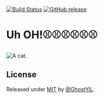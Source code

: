 [![Build Status](https://github.com/GhostYiL/EX-Sorterr/actions/workflows/build-matrix.yml/badge.svg)](https://github.com/GhostYiL/EX-Sorterr/actions/workflows/build-matrix.yml)
[![GitHub release](https://img.shields.io/github/release/GhostYiL/EX-Sorterr?include_prereleases=&sort=semver&color=blue)](https://github.com/GhostYiL/EX-Sorterr/releases/latest)



# Uh OH!⚾⚾⚾⚾⚾⚾
![A cat.](https://i.pinimg.com/1200x/33/32/1e/33321e482357603864946ed15364c99e.jpg)

## License

Released under [MIT](/LICENSE) by [@GhostYiL](https://github.com/GhostYiL).

